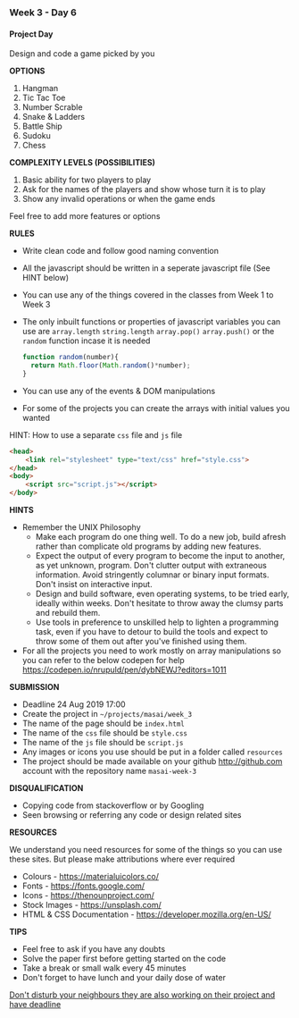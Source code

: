 ### Week 3 - Day 6

#### Project Day

Design and code a game picked by you

**OPTIONS**

1. Hangman
2. Tic Tac Toe
3. Number Scrable
4. Snake & Ladders
5. Battle Ship
6. Sudoku
7. Chess
   

**COMPLEXITY LEVELS (POSSIBILITIES)**

1. Basic ability for two players to play 
2. Ask for the names of the players and show whose turn it is to play
3. Show any invalid operations or when the game ends

Feel free to add more features or options

**RULES**

- Write clean code and follow good naming convention

- All the javascript should be written in a seperate javascript file (See HINT below)

- You can use any of the things covered in the classes from Week 1 to Week 3

- The only inbuilt functions or properties of javascript variables you can use are `array.length` `string.length` `array.pop()` `array.push()` or the `random` function incase it is needed

  ```javascript
  function random(number){
    return Math.floor(Math.random()*number);
  }
  ```

- You can use any of the events & DOM manipulations

- For some of the projects you can create the arrays with initial values you wanted


HINT: How to use a separate `css` file and `js` file

```html
<head>
	<link rel="stylesheet" type="text/css" href="style.css">
</head>
<body>
	<script src="script.js"></script>
</body>
```

**HINTS**

- Remember the UNIX Philosophy
  - Make each program do one thing well. To do a new job, build afresh rather than complicate old programs by adding new features.
  - Expect the output of every program to become the input to another, as yet unknown, program. Don't clutter output with extraneous information. Avoid stringently columnar or binary input formats. Don't insist on interactive input.
  - Design and build software, even operating systems, to be tried early, ideally within weeks. Don't hesitate to throw away the clumsy parts and rebuild them.
  - Use tools in preference to unskilled help to lighten a programming task, even if you have to detour to build the tools and expect to throw some of them out after you've finished using them.
- For all the projects you need to work mostly on array manipulations so you can refer to the below codepen for help https://codepen.io/nrupuld/pen/dybNEWJ?editors=1011
  

**SUBMISSION**

- Deadline 24 Aug 2019 17:00
- Create the project in `~/projects/masai/week_3`
- The name of the  page should be `index.html`
- The name of the `css` file should be `style.css`
- The name of the `js` file should be `script.js`
- Any images or icons you use should be put in a folder called `resources`
- The project should be made available on your github http://github.com account with the repository name `masai-week-3`



**DISQUALIFICATION**

- Copying code from stackoverflow or by Googling
- Seen browsing or referring any code or design related sites 


**RESOURCES**

We understand you need resources for some of the things so you can use these sites. But please make attributions where ever required

- Colours - <https://materialuicolors.co/>
- Fonts - <https://fonts.google.com/>
- Icons - <https://thenounproject.com/> 
- Stock Images - <https://unsplash.com/> 
- HTML & CSS Documentation - <https://developer.mozilla.org/en-US/>



**TIPS**

- Feel free to ask if you have any doubts
- Solve the paper first before getting started on the code
- Take a break or small walk every 45 minutes
- Don't forget to have lunch and your daily dose of water


<u>Don't disturb your neighbours they are also working on their project and have deadline</u>